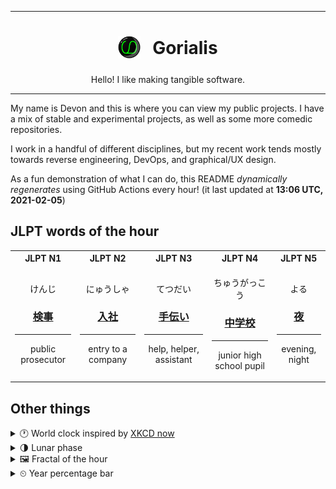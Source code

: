 ***

<h1 align="center">
<sub>
    <img src="readme/resources/avatar.png" height="36">
</sub>
&nbsp;
Gorialis
</h1>
<p align="center">
Hello! I like making tangible software.
</p>

***

My name is Devon and this is where you can view my public projects. I have a mix of stable and experimental projects, as well as some more comedic repositories.

I work in a handful of different disciplines, but my recent work tends mostly towards reverse engineering, DevOps, and graphical/UX design.

As a fun demonstration of what I can do, this README *dynamically regenerates* using GitHub Actions every hour! (it last updated at **13:06 UTC, 2021-02-05**)

<h2>JLPT words of the hour</h2>
<table>
    <tr>
        <th>JLPT N1</th>
        <th>JLPT N2</th>
        <th>JLPT N3</th>
        <th>JLPT N4</th>
        <th>JLPT N5</th>
    </tr>
    <tr>
        <td>
            <p align="center">けんじ</p>
            <h3 align="center"><b><a href="https://jisho.org/search/%E6%A4%9C%E4%BA%8B">検事</a></b></h3>
            <hr>
            <p align="center">public prosecutor</p>
        </td>
        <td>
            <p align="center">にゅうしゃ</p>
            <h3 align="center"><b><a href="https://jisho.org/search/%E5%85%A5%E7%A4%BE">入社</a></b></h3>
            <hr>
            <p align="center">entry to a company</p>
        </td>
        <td>
            <p align="center">てつだい</p>
            <h3 align="center"><b><a href="https://jisho.org/search/%E6%89%8B%E4%BC%9D%E3%81%84">手伝い</a></b></h3>
            <hr>
            <p align="center">help,<wbr> helper,<wbr> assistant</p>
        </td>
        <td>
            <p align="center">ちゅうがっこう</p>
            <h3 align="center"><b><a href="https://jisho.org/search/%E4%B8%AD%E5%AD%A6%E6%A0%A1">中学校</a></b></h3>
            <hr>
            <p align="center">junior high school pupil</p>
        </td>
        <td>
            <p align="center">よる</p>
            <h3 align="center"><b><a href="https://jisho.org/search/%E5%A4%9C">夜</a></b></h3>
            <hr>
            <p align="center">evening,<wbr> night</p>
        </td>
    </tr>
</table>

<h2>Other things</h2>
<details>
<summary>🕐  World clock inspired by <a href="https://xkcd.com/now">XKCD now</a></summary>

> <img src="generated/now.png" width="512">

</details>
<details>
<summary>🌗 Lunar phase</summary>

The moon is approximately 81.07% through its phase (Last Quarter).

</details>
<details>
<summary>&#x1f5bc; Fractal of the hour</summary>

> <img src="generated/fractal.png" width="512">

</details>
<details>
<summary>&#x23f2; Year percentage bar</summary>
<pre><code>2021 [█▁▁▁▁▁▁▁▁▁▁▁▁▁▁▁▁▁▁▁] 9.74%</code></pre>
</details>
